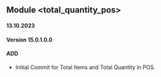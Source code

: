 ## Module <total_quantity_pos>

#### 13.10.2023
#### Version 15.0.1.0.0
#### ADD
- Initial Commit for Total Items and Total Quantity in POS.
